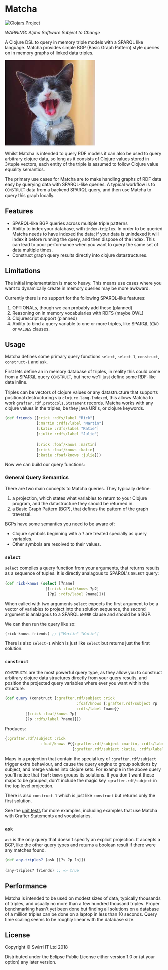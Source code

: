 # Matcha

[![Clojars Project](https://img.shields.io/clojars/v/grafter/matcha.alpha.svg)](https://clojars.org/grafter/matcha.alpha)

*WARNING: Alpha Software Subject to Change*

A Clojure DSL to query in memory triple models with a SPARQL like
language.  Matcha provides simple BGP (Basic Graph Pattern) style
queries on in memory graphs of linked data triples.

![Matcha](https://raw.githubusercontent.com/Swirrl/matcha/master/doc/matcha.jpg "Matcha")

Whilst Matcha is intended to query RDF models it can also be used to
query arbitrary clojure data, so long as it consists of Clojure values
stored in 3/tuple vectors, each entity of the triple is assumed to
follow Clojure value equality semantics.

The primary use cases for Matcha are to make handling graphs of RDF
data easy by querying data with SPARQL-like queries.  A typical
workflow is to `CONSTRUCT` data from a backend SPARQL query, and then
use Matcha to query this graph locally.

## Features

- SPARQL-like BGP queries across multiple triple patterns
- Ability to index your database, with `index-triples`.  In order to
  be queried Matcha needs to have indexed the data; if your data is
  unindexed it will index it before running the query, and then
  dispose of the index.  This can lead to poor performance when you
  want to query the same set of data multiple times.
- Construct graph query results directly into clojure datastructures.

## Limitations

The initial implementation is macro heavy.  This means use cases where
you want to dynamically create in memory queries may be more awkward.

Currently there is no support for the following SPARQL-like features:

1. OPTIONALs, though we can probably add these (planned)
2. Reasoning on in memory vocabularies with RDFS (maybe OWL)
3. Clojurescript support (planned)
4. Ability to bind a query variable to one or more triples, like
   SPARQL `BIND` or `VALUES` clauses.

## Usage

Matcha defines some primary query functions `select`, `select-1`,
`construct`, `construct-1` and `ask`.

First lets define an in memory database of triples, in reality this
could come from a SPARQL query `CONSTRUCT`, but here we'll just define
some RDF-like data inline.

Triples can be vectors of clojure values or any datastructure that
supports positional destructuring via `clojure.lang.Indexed`, this
allows Matcha to work `grafter.rdf.protocols.Statement` records.  Matcha works with
any clojure values in the triples, be they java URI's, or clojure
keywords.

```clojure
(def friends [[:rick :rdfs/label "Rick"]
              [:martin :rdfs/label "Martin"]
              [:katie :rdfs/label "Katie"]
              [:julie :rdfs/label "Julie"]

              [:rick :foaf/knows :martin]
              [:rick :foaf/knows :katie]
              [:katie :foaf/knows :julie]])
```

Now we can build our query functions:

### General Query Semantics

There are two main concepts to Matcha queries.  They typically define:

1. a projection, which states what variables to return to your Clojure
program, and the datastructure they should be returned in.
2. a Basic Graph Pattern (BGP), that defines the pattern of the graph
   traversal.

BGPs have some semantics you need to be aware of:

- Clojure symbols beginning with a `?` are treated specially as query
  variables.
- Other symbols are resolved to their values.

### `select`

`select` compiles a query function from your arguments, that returns
results as a sequence of tuples.  It is directly analagous to SPARQL's
`SELECT` query:

```clojure
(def rick-knows (select [?name]
                  [[:rick :foaf/knows ?p2]
                   [?p2 :rdfs/label ?name]]))
```

When called with two arguments `select` expects the first argument to
be a vector of variables to project into the solution sequence, the
second argument is analagous to a SPARQL `WHERE` clause and should be
a BGP.

We can then run the query like so:

```clojure
(rick-knows friends) ;; ["Martin" "Katie"]
```

There is also `select-1` which is just like `select` but returns just
the first solution.

### `construct`

`CONSTRUCT`s are the most powerful query type, as they allow you to
construct arbitrary clojure data structures directly from your query
results, and position the projected query variables where ever you
want within the structure.

```clojure
(def query (construct {:grafter.rdf/subject :rick
                                :foaf/knows {:grafter.rdf/subject ?p
                                :rdfs/label ?name}}
         [[:rick :foaf/knows ?p]
         [?p :rdfs/label ?name]]))
```

Produces:

```clojure
{:grafter.rdf/subject :rick
                :foaf/knows #{{:grafter.rdf/subject :martin, :rdfs/label "Martin"}
                              {:grafter.rdf/subject :katie, :rdfs/label "Katie"}}}
```

Maps in a projection that contain the special key of
`:grafter.rdf/subject` trigger extra behaviour, and cause the query
engine to group solutions by subject, and merge values into clojure
sets.  For example in the above query you'll notice that `foaf:knows`
groups its solutions.  If you don't want these maps to be grouped,
don't include the magic key `:grafter.rdf/subject` in the top level
projection.

There is also `construct-1` which is just like `construct` but returns
only the first solution.

See the [unit
tests](https://github.com/Swirrl/matcha/blob/ae2449483d5a7849ac60a3e5b6a29e459d74ad8e/test/grafter/matcha/alpha_test.clj#L113)
for more examples, including examples that use Matcha with Grafter
Statements and vocabularies.

### `ask`

`ask` is the only query that doesn't specify an explicit projection.
It accepts a BGP, like the other query types and returns a boolean
result if there were any matches found.

```clojure
(def any-triples? (ask [[?s ?p ?o]])

(any-triples? friends) ;; => true
```

## Performance

Matcha is intended to be used on modest sizes of data, typically
thousands of triples, and usually no more than a few hundred thousand
triples.  Proper benchmarking hasn't yet been done but finding all
solutions on a database of a million triples can be done on a laptop
in less than 10 seconds.  Query time scaling seems to be roughly
linear with the database size.


## License

Copyright © Swirrl IT Ltd 2018

Distributed under the Eclipse Public License either version 1.0 or (at
your option) any later version.
